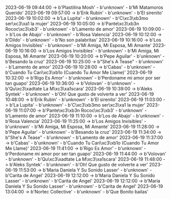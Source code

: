 2023-06-19 09:44:00 -> b'Plastilina Mosh' - b'unknown' - b'Mi Matamoros Querido'
2023-06-19 09:57:00 -> b'Erik Rubin' - b'unknown' - b'El sirenito'
2023-06-19 10:02:00 -> b'La Lupita' - b'unknown' - b'C\xc3\xb3mo ser\xc3\xa1 la mujer'
2023-06-19 10:05:00 -> b'Pante\xc3\xb3n Rococ\xc3\xb3' - b'unknown' - b'Lamento de amor'
2023-06-19 10:09:00 -> b'Los de Abajo' - b'unknown' - b'Rosa Valencia'
2023-06-19 10:12:00 -> b'Dildo' - b'unknown' - b'No son palabritas'
2023-06-19 10:16:00 -> b'Los Amigos Invisibles' - b'unknown' - b'Mi Amiga, Mi Esposa, Mi Amante'
2023-06-19 10:16:00 -> b'Los Amigos Invisibles' - b'unknown' - b'Mi Amiga, Mi Esposa, Mi Amante'
2023-06-19 10:20:00 -> b'Pepe Aguilar' - b'unknown' - b'Besando la cruz'
2023-06-19 10:25:00 -> b"She's A Tease" - b'unknown' - b'Lamento de amor'
2023-06-19 10:28:00 -> b'Cabas' - b'unknown' - b'Cuando Tu Cari\xc3\xb1o (Cuando Tu Amor Me Llame)'
2023-06-19 10:32:00 -> b'Rigo Es Amor' - b'unknown' - b'Perdoname mi amor por ser tan guapo'
2023-06-19 10:36:00 -> b'Volovan' - b'unknown' - b'Qu\xc3\xadtate La M\xc3\xa1scara'
2023-06-19 10:39:00 -> b'Aleks Syntek' - b'unknown' - b'Oh! Que gusto de volverte a ver'
2023-06-19 10:48:00 -> b'Erik Rubin' - b'unknown' - b'El sirenito'
2023-06-19 11:03:00 -> b'La Lupita' - b'unknown' - b'C\xc3\xb3mo ser\xc3\xa1 la mujer'
2023-06-19 11:07:00 -> b'Pante\xc3\xb3n Rococ\xc3\xb3' - b'unknown' - b'Lamento de amor'
2023-06-19 11:10:00 -> b'Los de Abajo' - b'unknown' - b'Rosa Valencia'
2023-06-19 11:25:00 -> b'Los Amigos Invisibles' - b'unknown' - b'Mi Amiga, Mi Esposa, Mi Amante'
2023-06-19 11:28:00 -> b'Pepe Aguilar' - b'unknown' - b'Besando la cruz'
2023-06-19 11:34:00 -> b"She's A Tease" - b'unknown' - b'Lamento de amor'
2023-06-19 11:37:00 -> b'Cabas' - b'unknown' - b'Cuando Tu Cari\xc3\xb1o (Cuando Tu Amor Me Llame)'
2023-06-19 11:41:00 -> b'Rigo Es Amor' - b'unknown' - b'Perdoname mi amor por ser tan guapo'
2023-06-19 11:44:00 -> b'Volovan' - b'unknown' - b'Qu\xc3\xadtate La M\xc3\xa1scara'
2023-06-19 11:48:00 -> b'Aleks Syntek' - b'unknown' - b'Oh! Que gusto de volverte a ver'
2023-06-19 11:53:00 -> b'Maria Daniela Y Su Sonido Lasser' - b'unknown' - b'Carita de Angel'
2023-06-19 12:12:00 -> b'Maria Daniela Y Su Sonido Lasser' - b'unknown' - b'Carita de Angel'
2023-06-19 12:12:00 -> b'Maria Daniela Y Su Sonido Lasser' - b'unknown' - b'Carita de Angel'
2023-06-19 13:04:00 -> b'Nortec Collective' - b'unknown' - b'Que Bonito bailas'
